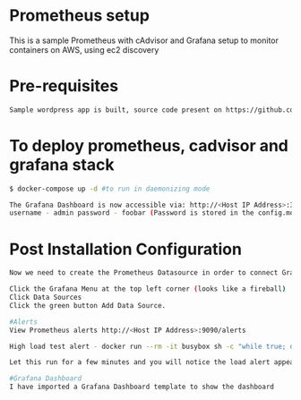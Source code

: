 # Prometheus setup

This is a sample Prometheus with cAdvisor and Grafana setup to monitor containers on AWS, using ec2 discovery

# Pre-requisites

```bash
Sample wordpress app is built, source code present on https://github.com/surenbika/cake.git
```

# To deploy prometheus, cadvisor and grafana stack

```bash
$ docker-compose up -d #to run in daemonizing mode

The Grafana Dashboard is now accessible via: http://<Host IP Address>:3000 for example http://192.168.10.1:3000
username - admin password - foobar (Password is stored in the config.monitoring env file)
```

# Post Installation Configuration
```bash
Now we need to create the Prometheus Datasource in order to connect Grafana to Prometheus

Click the Grafana Menu at the top left corner (looks like a fireball)
Click Data Sources
Click the green button Add Data Source.
```

```bash
#Alerts
View Prometheus alerts http://<Host IP Address>:9090/alerts

High load test alert - docker run --rm -it busybox sh -c "while true; do :; done"

Let this run for a few minutes and you will notice the load alert appear. Then Ctrl+C to stop this container.

#Grafana Dashboard
I have imported a Grafana Dashboard template to show the dashboard
```
